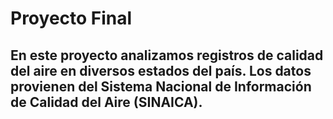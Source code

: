 # Proyecto Final

## En este proyecto analizamos registros de calidad del aire en diversos estados del país. Los datos provienen del Sistema Nacional de Información de Calidad del Aire (SINAICA).

